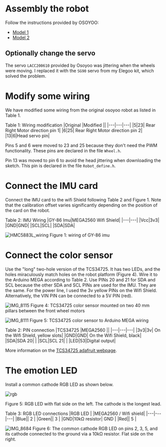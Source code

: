 # Assembly the robot

Follow the instructions provided by OSOYOO: 
* [Model 1](https://osoyoo.com/2019/11/08/omni-direction-mecanum-wheel-robotic-kit-v1/)
* [Model 2](https://osoyoo.com/2022/07/05/v2-metal-mecanum-wheel-robotic-lesson1-robot-car-assembly-model-2021006600/)

## Optionally change the servo

The servo `LACC200610` provided by Osoyoo was jittering when the wheels were moving. I replaced it with the `SG90` servo from my Elegoo kit, which solved the problem.


# Modify some wiring

We have modified some wiring from the original osoyoo robot as listed in Table 1.

Table 1: Wiring modification
|Original |Modified ||
|---|---|---|
|5|23| Rear  Right Motor direction pin 1|
|6|25| Rear  Right Motor direction pin 2|
|13|6|Head servo pin|

Pins 5 and 6 were moved to 23 and 25 because they don't need the PWM functionality. These pins are declared in the file `Wheel.h`.

Pin 13 was moved to pin 6 to avoid the head jittering when downloading the sketch. This pin is declared in the file `Robot_define.h`.

# Connect the IMU card

Connect the IMU card to the wifi Shield following Table 2 and Figure 1. 
Note that the calibration offset varies significantly depending on the position of the card on the robot. 

Table 2: IMU Wiring
|GY-86 Imu|MEGA2560 Wifi Shield|
|---|---|
|Vcc|3v3|
|GND|GND|
|SCL|SCL|
|SDA|SDA|

![HMC5883L_wiring](https://github.com/OlivierGeorgeon/osoyoo/assets/11695651/ad768966-af8f-4bb0-853d-4555f6dd5da5)
Figure 1: wiring of GY-86 imu

# Connect the color sensor

Use the "long" two-hole version of the TCS34725. It has two LEDs, and the holes miraculously match holes on the robot platform (Figure 4).
Wire it to the Arduino MEGA according to Table 2. 
Use PINs 20 and 21 for SDA and SCL because the other SDA and SCL PINs are used for the IMU. They are the same. 
For the power line, I used the 3v yellow PINs on the Wifi Shield. 
Alternatively, the VIN PIN can be connected to a 5V PIN (red).

![IMG_8115](https://user-images.githubusercontent.com/11695651/229270982-c6d02f3a-db68-4b3a-a110-0910c88de84a.JPG)
Figure 4: TCS34725 color sensor mounted on two 40 mm pillars between the front wheel motors

![IMG_8111](https://user-images.githubusercontent.com/11695651/229271282-8f59b321-83d1-41a0-b1b4-20df9120ef7a.JPG)
Figure 5: TCS34725 color sensor to Arduino MEGA wiring

Table 2: PIN connection
|TCS34725 |MEGA2560 ||
|---|---|---|
|3v3|3v| On the Wifi Shield, yellow slots|
|GND|GND| On the Wifi Shield, black|
|SDA|SDA 20| |
|SCL|SCL 21| |
|LED|53|Digital output|

More information on the [TCS34725 adafruit webpage](https://learn.adafruit.com/adafruit-color-sensors/overview).

# The emotion LED

Install a common cathode RGB LED as shown below. 

![rgb](https://github.com/OlivierGeorgeon/osoyoo/assets/11695651/c9c52a55-6352-4033-ab9d-d28f2acd3f0a)

Figure 5: RGB LED with flat side on the left. The cathode is the longest lead.

Table 3: RGB LED connections
|RGB LED | |MEGA2560 / Wifi shield|
|---|---|---|
|Blue|| 2 |
|Green|| 3 |
|GND|10kΩ resistor| GND |
|Red|| 5 |

![IMG_8684](https://github.com/OlivierGeorgeon/osoyoo/assets/11695651/e21755d3-1f04-483c-b324-0aba3f3e01e3)
Figure 6: The common cathode RGB LED on pins 2, 3, 5, and its cathode connected to the ground via a 10kΩ resistor. Flat side on the right.